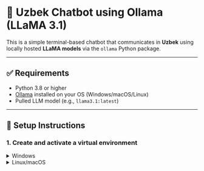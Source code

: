 # 💬 Uzbek Chatbot using Ollama (LLaMA 3.1)

This is a simple terminal-based chatbot that communicates in **Uzbek** using locally hosted **LLaMA models** via the `ollama` Python package.

---

## ✅ Requirements

- Python 3.8 or higher
- [Ollama](https://ollama.com/download) installed on your OS (Windows/macOS/Linux)
- Pulled LLM model (e.g., `llama3.1:latest`)

---

## 🔧 Setup Instructions

### 1. Create and activate a virtual environment

<details>
<summary>Windows</summary>
##1.Create Virtual Environment
```bash
python -m venv venv```
##2. Active 
```bash
venv\Scripts\activate``` 
</details>

<details> 
<summary>Linux/macOS</summary>
```bash
python3 -m venv venv```
```bash
source venv/bin/activate```
</details>
